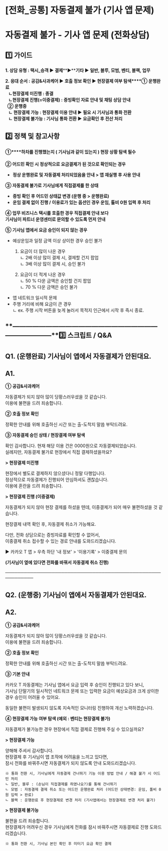 # [전화_공통] 자동결제 불가 (기사 앱 문제)

**자동결제 불가 - 기사 앱 문제 (전화상담)**
============================

**1️⃣ 가이드**
-----------

**1. 상담 유형 : 택시\_승객 ▶ 결제****▶****기타 ▶ 일반, 블루, 모범, 벤티, 블랙, 업무**

**2. 응대 순서 : 공감&사과케어 ▶ 호출 정보 확인 ▶ 현장결제 여부 탐색****① 운행완료  
   ㄴ현장결제 미진행 : 종결  
   ㄴ현장결제 진행(=이중결제) : 증빙확인 자료 안내 및 채팅 상담 안내  
  ② 운행중  
   ㄴ 현장결제 가능 : 현장결제 이용 안내 ▶ 필요 시 기사님과 통화 전환  
   ㄴ 현장결제 불가능 : 기사님 통화 전환 ▶ 요금확인 후 전산 처리**

**2️⃣ 정책 및 참고사항**
-----------------

#### **①****하차를 진행했는지 ( 기사님과 같이 있는지 ) 현장 상황 탐색 필수**

**② 어드민 확인 시 정상적으로 요금결제가 된 것으로 확인되는 경우**

* **정상 운행완료 및 자동결제 처리되었음을 안내 > 앱 재실행 후 사용 안내**

**③ 자동결제 불가로 기사님에게 직접결제를 한 상태**

* **증빙 확인 후 어드민 상태값 변경 (운행 중 > 운행완료)**
* **운임 결제 없이 진행 / 이용료가 있는 옵션인 경우 운임, 톨비 0원 입력 후 처리**

**④ 업무 비즈니스 택시를 호출한 경우 직접결제 안내 보다**  
**기사님이 파트너 운영센터로 문의할 수 있도록 먼저 안내**

**⑤ 기사님 앱에서 요금 승인이 되지 않는 경우**

* 예상운임과 일정 금액 이상 상이한 경우 승인 불가  
  1. 요금이 더 많이 나온 경우  
  ㄴ 2배 이상 많이 결제 시, 결제할 건지 팝업  
  ㄴ 3배 이상 많이 결제 시, 승인 불가

  2. 요금이 더 적게 나온 경우  
  ㄴ 50 % 다운 금액은 승인할 건지 팝업  
  ㄴ 70 % 다운 금액은 승인 불가
* 앱 네트워크 일시적 문제
* 주행 거리에 비해 요금이 큰 경우  
  ㄴ ex. 주행 시작 버튼을 늦게 눌러서 목적지 인근에서 시작 후 즉시 종료.

**―****―****―****―****―****―****―****―****―****―****―****―****―****―****―****―****―****―****―****―****―****―****―****―****―****―****―****―****―****3️⃣ 스크립트 / Q&A**
-------------------------------------------------------------------------------------------------------------------------------------------------------------------

**Q1. (운행완료) 기사님이 앱에서 자동결제가 안된대요.**
-----------------------------------

**A1.**
-------

**① 공감&사과케어**

자동결제가 되지 않아 많이 당황스러우셨을 것 같습니다.  
이용에 불편을 드려 죄송합니다.

**② 호출 정보 확인**

정확한 안내를 위해 호출하신 시간 또는 출-도착지 말씀 부탁드려요.

**③ 자동결제 승인 상태 / 현장결제 여부 탐색**

확인 감사합니다. 현재 해당 이용 건은 0000원으로 자동결제되었습니다.  
실례지만, 자동결제 불가로 현장에서 직접 결제하셨을까요?

**> 현장결제 미진행**

현장에서 별도로 결제하지 않으셨다니 정말 다행입니다.   
정상적으로 자동결제가 진행되어 안심하셔도 괜찮습니다.  
이용에 혼란을 드려 죄송합니다.

**> 현장결제 진행 (이중결제)**

자동결제가 되지 않아 현장 결제를 하셨을 텐데, 이중결제가 되어 매우 불편하셨을 것 같습니다.

현장결제 내역 확인 후, 자동결제 취소가 가능해요.

다만, 전화 상담으로는 증빙자료를 확인할 수 없어서,  
이중결제 취소 접수할 수 있는 경로 안내를 도와드리겠습니다.

▶ 카카오 T 앱 > 우측 하단 '내 정보' > '이용기록' > 이중결제 문의

**(기사님이 옆에 있다면 전화를 바꿔서 자동결제 취소 진행)**

───────────────────────────────────────────────────────────

**Q2. (운행중) 기사님이 앱에서 자동결제가 안된대요.**
----------------------------------

**A2.**
-------

**① 공감&사과케어**

자동결제가 되지 않아 많이 당황스러우셨을 것 같습니다.  
이용에 불편을 드려 죄송합니다.

**② 호출 정보 확인**

정확한 안내를 위해 호출하신 시간 또는 출-도착지 말씀 부탁드려요.

**③ 기본 안내**

카카오 T 자동결제는 기사님 앱에서 요금 입력 후 승인이 진행되고 있다 보니,  
기사님 단말기의 일시적인 네트워크 문제 또는 입력한 요금이 예상요금과 크게 상이한 경우 승인이 어려울 수 있어요.

동일한 불편이 발생되지 않도록 지속적인 모니터링 진행하여 개선 노력하겠습니다.

**④ 현장결제 가능 여부 탐색 (예외 : 벤티는 현장결제 불가)**

자동결제가 불가능한 경우 현장에서 직접 결제로 진행해 주실 수 있으실까요?

**> 현장결제 가능**

양해해 주셔서 감사합니다.   
현장결제 후 기사님이 앱 조작에 어려움을 느끼고 있다면,  
잠시 전화를 바꿔주시면 자동결제가 되지 않도록 안내 도와드리겠습니다.

```
※ 통화 전환 시, 기사님에게 자동결제 건너뛰기 기능 이용 방법 안내 / 해결 불가 시 어드민 처리  
ㄴ 일반, 블루 : (손님이 직접결제를 하였나요?)를 통해 건너뛰기  
ㄴ 모범 : 자동결제 결제 취소 또는 어드민 운행완료 처리 (어드민 상태변경: 운임, 톨비 0원 입력 > 완료)  
ㄴ 블랙 : 운행완료 후 현장결제로 변경 처리 (기사앱에서는 현장결제로 변경 처리 불가)
```

**> 현장결제 불가능**

불편을 드려 죄송합니다.  
현장결제가 어려우신 경우 기사님에게 전화를 잠시 바꿔주시면 자동결제로 진행 도와드리겠습니다.

```
※ 통화 전환 시, 기사님 본인 확인 후 미터기 요금 확인 결제
```